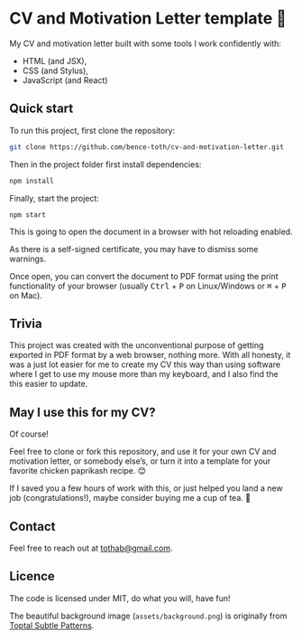 # CV and Motivation Letter template :page_facing_up:

My CV and motivation letter built with some tools I work confidently with:
- HTML (and JSX),
- CSS (and Stylus),
- JavaScript (and React)


## Quick start

To run this project, first clone the repository:

```sh
git clone https://github.com/bence-toth/cv-and-motivation-letter.git
```

Then in the project folder first install dependencies:

```sh
npm install
```

Finally, start the project:

```
npm start
```

This is going to open the document in a browser with hot reloading enabled.

As there is a self-signed certificate, you may have to dismiss some warnings.

Once open, you can convert the document to PDF format using the print functionality of your browser (usually <kbd>Ctrl</kbd>&nbsp;+&nbsp;<kbd>P</kbd> on Linux/Windows or <kbd>⌘</kbd>&nbsp;+&nbsp;<kbd>P</kbd> on Mac).


## Trivia

This project was created with the unconventional purpose of getting exported in PDF format by a web browser, nothing more. With all honesty, it was a just lot easier for me to create my CV this way than using software where I get to use my mouse more than my keyboard, and I also find the this easier to update.


## May I use this for my CV?

Of course!

Feel free to clone or fork this repository, and use it for your own CV and motivation letter, or somebody else’s, or turn it into a template for your favorite chicken paprikash recipe. :blush:

If I saved you a few hours of work with this, or just helped you land a new job (congratulations!), maybe consider buying me a cup of tea. :tea:


## Contact

Feel free to reach out at tothab@gmail.com.


## Licence

The code is licensed under MIT, do what you will, have fun!

The beautiful background image (`assets/background.png`) is originally from [Toptal Subtle Patterns](https://www.toptal.com/designers/subtlepatterns/xv/).
